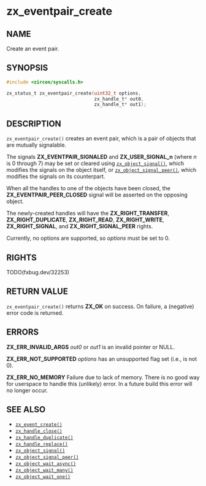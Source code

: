 # zx_eventpair_create

## NAME

<!-- Contents of this heading updated by update-docs-from-fidl, do not edit. -->

Create an event pair.

## SYNOPSIS

<!-- Contents of this heading updated by update-docs-from-fidl, do not edit. -->

```c
#include <zircon/syscalls.h>

zx_status_t zx_eventpair_create(uint32_t options,
                                zx_handle_t* out0,
                                zx_handle_t* out1);
```

## DESCRIPTION

`zx_eventpair_create()` creates an event pair, which is a pair of objects that
are mutually signalable.

The signals **ZX_EVENTPAIR_SIGNALED** and **ZX_USER_SIGNAL_n** (where *n* is 0 through 7)
may be set or cleared using [`zx_object_signal()`], which modifies the signals on the
object itself, or [`zx_object_signal_peer()`], which modifies the signals on its
counterpart.

When all the handles to one of the objects have been closed, the
**ZX_EVENTPAIR_PEER_CLOSED** signal will be asserted on the opposing object.

The newly-created handles will have the **ZX_RIGHT_TRANSFER**,
**ZX_RIGHT_DUPLICATE**, **ZX_RIGHT_READ**, **ZX_RIGHT_WRITE**, **ZX_RIGHT_SIGNAL**,
and **ZX_RIGHT_SIGNAL_PEER** rights.

Currently, no options are supported, so *options* must be set to 0.


## RIGHTS

<!-- Contents of this heading updated by update-docs-from-fidl, do not edit. -->

TODO(fxbug.dev/32253)

## RETURN VALUE

`zx_eventpair_create()` returns **ZX_OK** on success. On failure, a (negative)
error code is returned.


## ERRORS

**ZX_ERR_INVALID_ARGS**  *out0* or *out1* is an invalid pointer or NULL.

**ZX_ERR_NOT_SUPPORTED**  *options* has an unsupported flag set (i.e., is not 0).

**ZX_ERR_NO_MEMORY**  Failure due to lack of memory.
There is no good way for userspace to handle this (unlikely) error.
In a future build this error will no longer occur.


## SEE ALSO

 - [`zx_event_create()`]
 - [`zx_handle_close()`]
 - [`zx_handle_duplicate()`]
 - [`zx_handle_replace()`]
 - [`zx_object_signal()`]
 - [`zx_object_signal_peer()`]
 - [`zx_object_wait_async()`]
 - [`zx_object_wait_many()`]
 - [`zx_object_wait_one()`]

<!-- References updated by update-docs-from-fidl, do not edit. -->

[`zx_event_create()`]: event_create.md
[`zx_handle_close()`]: handle_close.md
[`zx_handle_duplicate()`]: handle_duplicate.md
[`zx_handle_replace()`]: handle_replace.md
[`zx_object_signal()`]: object_signal.md
[`zx_object_signal_peer()`]: object_signal_peer.md
[`zx_object_wait_async()`]: object_wait_async.md
[`zx_object_wait_many()`]: object_wait_many.md
[`zx_object_wait_one()`]: object_wait_one.md
